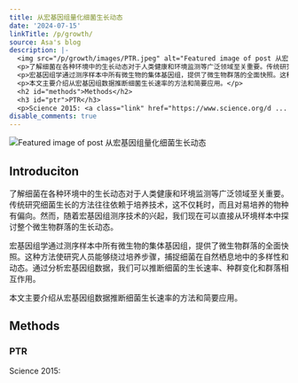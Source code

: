 ```yaml
---
title: 从宏基因组量化细菌生长动态
date: '2024-07-15'
linkTitle: /p/growth/
source: Asa's blog
description: |-
  <img src="/p/growth/images/PTR.jpeg" alt="Featured image of post 从宏基因组量化细菌生长动态" /><h2 id="introduciton">Introduciton</h2>
  <p>了解细菌在各种环境中的生长动态对于人类健康和环境监测等广泛领域至关重要。传统研究细菌生长的方法往往依赖于培养技术，这不仅耗时，而且对易培养的物种有偏向。然而，随着宏基因组测序技术的兴起，我们现在可以直接从环境样本中探讨整个微生物群落的生长动态。</p>
  <p>宏基因组学通过测序样本中所有微生物的集体基因组，提供了微生物群落的全面快照。这种方法使研究人员能够绕过培养步骤，捕捉细菌在自然栖息地中的多样性和动态。通过分析宏基因组数据，我们可以推断细菌的生长速率、种群变化和群落相互作用。</p>
  <p>本文主要介绍从宏基因组数据推断细菌生长速率的方法和简要应用。</p>
  <h2 id="methods">Methods</h2>
  <h3 id="ptr">PTR</h3>
  <p>Science 2015: <a class="link" href="https://www.science.org/d ...
disable_comments: true
---
```

<img src="/p/growth/images/PTR.jpeg" alt="Featured image of post 从宏基因组量化细菌生长动态" /><h2 id="introduciton">Introduciton</h2>
<p>了解细菌在各种环境中的生长动态对于人类健康和环境监测等广泛领域至关重要。传统研究细菌生长的方法往往依赖于培养技术，这不仅耗时，而且对易培养的物种有偏向。然而，随着宏基因组测序技术的兴起，我们现在可以直接从环境样本中探讨整个微生物群落的生长动态。</p>
<p>宏基因组学通过测序样本中所有微生物的集体基因组，提供了微生物群落的全面快照。这种方法使研究人员能够绕过培养步骤，捕捉细菌在自然栖息地中的多样性和动态。通过分析宏基因组数据，我们可以推断细菌的生长速率、种群变化和群落相互作用。</p>
<p>本文主要介绍从宏基因组数据推断细菌生长速率的方法和简要应用。</p>
<h2 id="methods">Methods</h2>
<h3 id="ptr">PTR</h3>
<p>Science 2015: <a class="link" href="https://www.science.org/d ...